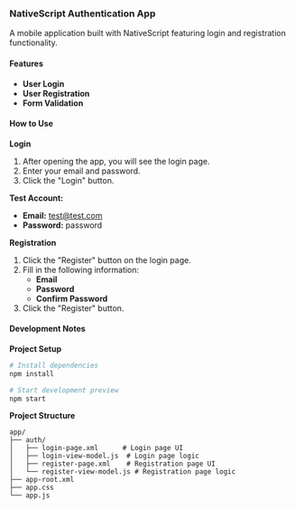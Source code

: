 ### NativeScript Authentication App

A mobile application built with NativeScript featuring login and registration functionality.

#### Features
- **User Login**
- **User Registration**
- **Form Validation**

#### How to Use

**Login**
1. After opening the app, you will see the login page.
2. Enter your email and password.
3. Click the "Login" button.

**Test Account:**
- **Email:** test@test.com
- **Password:** password

**Registration**
1. Click the "Register" button on the login page.
2. Fill in the following information:
   - **Email**
   - **Password**
   - **Confirm Password**
3. Click the "Register" button.

#### Development Notes

**Project Setup**
```bash
# Install dependencies
npm install

# Start development preview
npm start
```

**Project Structure**
```
app/
├── auth/
│   ├── login-page.xml      # Login page UI
│   ├── login-view-model.js  # Login page logic
│   ├── register-page.xml    # Registration page UI
│   └── register-view-model.js # Registration page logic
├── app-root.xml
├── app.css
└── app.js
```

